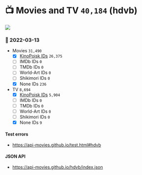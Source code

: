 # :tv: Movies and TV `40,184` (hdvb)

<a href="https://API-Movies.github.io"><img src="https://API-Movies.github.io/banner.png?cache"></a>

### :date: 2022-03-13
- Movies `31,490`
  - [x] <a href="https://API-Movies.github.io/hdvb/movie_kinopoisk_ids.json">KinoPoisk IDs</a> `26,375`
  - [ ] IMDb IDs `0`
  - [ ] TMDb IDs `0`
  - [ ] World-Art IDs `0`
  - [ ] Shikimori IDs `0`
  - [x] None IDs `236`
- TV `8,694`
  - [x] <a href="https://API-Movies.github.io/hdvb/tv_kinopoisk_ids.json">KinoPoisk IDs</a> `5,904`
  - [ ] IMDb IDs `0`
  - [ ] TMDb IDs `0`
  - [ ] World-Art IDs `0`
  - [ ] Shikimori IDs `0`
  - [x] None IDs `9`
#### Test errors
- <a href='https://api-movies.github.io/test.html#hdvb'>https://api-movies.github.io/test.html#hdvb</a>
#### JSON API
- <a href='https://api-movies.github.io/hdvb/index.json'>https://api-movies.github.io/hdvb/index.json</a>
